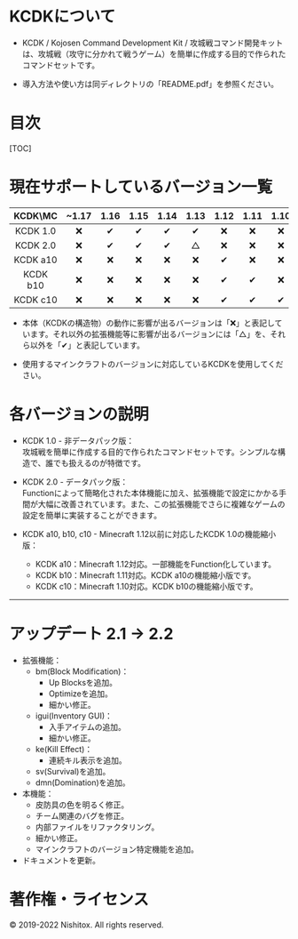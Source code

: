
# KCDKについて

* KCDK / Kojosen Command Development Kit / 攻城戦コマンド開発キットは、攻城戦（攻守に分かれて戦うゲーム）を簡単に作成する目的で作られたコマンドセットです。

* 導入方法や使い方は同ディレクトリの「README.pdf」を参照ください。



# 目次

[TOC]



# 現在サポートしているバージョン一覧

| KCDK\MC  | ~1.17 | 1.16  | 1.15  | 1.14  | 1.13  | 1.12  | 1.11  | 1.10  | 1.9~  |
| :------: | :---: | :---: | :---: | :---: | :---: | :---: | :---: | :---: | :---: |
| KCDK 1.0 |   ❌   |   ✔   |   ✔   |   ✔   |   ✔   |   ❌   |   ❌   |   ❌   |   ❌   |
| KCDK 2.0 |   ❌   |   ✔   |   ✔   |   ✔   |   △   |   ❌   |   ❌   |   ❌   |   ❌   |
| KCDK a10 |   ❌   |   ❌   |   ❌   |   ❌   |   ❌   |   ✔   |   ❌   |   ❌   |   ❌   |
| KCDK b10 |   ❌   |   ❌   |   ❌   |   ❌   |   ❌   |   ✔   |   ✔   |   ❌   |   ❌   |
| KCDK c10 |   ❌   |   ❌   |   ❌   |   ❌   |   ❌   |   ✔   |   ✔   |   ✔   |   ❌   |

* 本体（KCDKの構造物）の動作に影響が出るバージョンは「❌」と表記しています。それ以外の拡張機能等に影響が出るバージョンには「△」を、それら以外を「✔」と表記しています。

* 使用するマインクラフトのバージョンに対応しているKCDKを使用してください。



# 各バージョンの説明

* KCDK 1.0 - 非データパック版：  
  攻城戦を簡単に作成する目的で作られたコマンドセットです。シンプルな構造で、誰でも扱えるのが特徴です。
  
* KCDK 2.0 - データパック版：  
  Functionによって簡略化された本体機能に加え、拡張機能で設定にかかる手間が大幅に改善されています。また、この拡張機能でさらに複雑なゲームの設定を簡単に実装することができます。

* KCDK a10, b10, c10 - Minecraft 1.12以前に対応したKCDK 1.0の機能縮小版：  
  * KCDK a10：Minecraft 1.12対応。一部機能をFunction化しています。
  * KCDK b10：Minecraft 1.11対応。KCDK a10の機能縮小版です。
  * KCDK c10：Minecraft 1.10対応。KCDK b10の機能縮小版です。

---

# アップデート 2.1 -> 2.2
* 拡張機能：
  * bm(Block Modification)：
    * Up Blocksを追加。
    * Optimizeを追加。
    * 細かい修正。
  * igui(Inventory GUI)：
    * 入手アイテムの追加。
    * 細かい修正。
  * ke(Kill Effect)：
    * 連続キル表示を追加。
  * sv(Survival)を追加。
  * dmn(Domination)を追加。
* 本機能：
  * 皮防具の色を明るく修正。
  * チーム関連のバグを修正。
  * 内部ファイルをリファクタリング。
  * 細かい修正。
  * マインクラフトのバージョン特定機能を追加。
* ドキュメントを更新。



# 著作権・ライセンス
© 2019-2022 Nishitox. All rights reserved.
